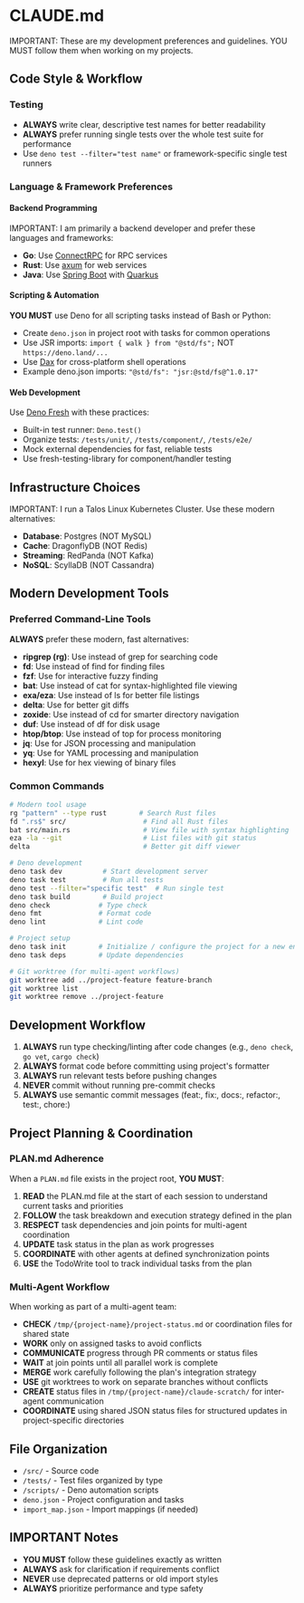 # CLAUDE.md

IMPORTANT: These are my development preferences and guidelines. YOU MUST follow them when working on my projects.

## Code Style & Workflow

### Testing

- **ALWAYS** write clear, descriptive test names for better readability
- **ALWAYS** prefer running single tests over the whole test suite for performance
- Use `deno test --filter="test name"` or framework-specific single test runners

### Language & Framework Preferences

#### Backend Programming

IMPORTANT: I am primarily a backend developer and prefer these languages and frameworks:

- **Go**: Use [ConnectRPC](https://github.com/connectrpc/connect-go) for RPC services
- **Rust**: Use [axum](https://github.com/tokio-rs/axum) for web services
- **Java**: Use [Spring Boot](https://spring.io/projects/spring-boot) with [Quarkus](https://quarkus.io/)

#### Scripting & Automation

**YOU MUST** use Deno for all scripting tasks instead of Bash or Python:

- Create `deno.json` in project root with tasks for common operations
- Use JSR imports: `import { walk } from "@std/fs";` NOT `https://deno.land/...`
- Use [Dax](https://github.com/dsherret/dax) for cross-platform shell operations
- Example deno.json imports: `"@std/fs": "jsr:@std/fs@^1.0.17"`

#### Web Development

Use [Deno Fresh](https://fresh.deno.dev/) with these practices:

- Built-in test runner: `Deno.test()`
- Organize tests: `/tests/unit/`, `/tests/component/`, `/tests/e2e/`
- Mock external dependencies for fast, reliable tests
- Use fresh-testing-library for component/handler testing

## Infrastructure Choices

IMPORTANT: I run a Talos Linux Kubernetes Cluster. Use these modern alternatives:

- **Database**: Postgres (NOT MySQL)
- **Cache**: DragonflyDB (NOT Redis)
- **Streaming**: RedPanda (NOT Kafka)
- **NoSQL**: ScyllaDB (NOT Cassandra)

## Modern Development Tools

### Preferred Command-Line Tools

**ALWAYS** prefer these modern, fast alternatives:

- **ripgrep (rg)**: Use instead of grep for searching code
- **fd**: Use instead of find for finding files
- **fzf**: Use for interactive fuzzy finding
- **bat**: Use instead of cat for syntax-highlighted file viewing
- **exa/eza**: Use instead of ls for better file listings
- **delta**: Use for better git diffs
- **zoxide**: Use instead of cd for smarter directory navigation
- **duf**: Use instead of df for disk usage
- **htop/btop**: Use instead of top for process monitoring
- **jq**: Use for JSON processing and manipulation
- **yq**: Use for YAML processing and manipulation
- **hexyl**: Use for hex viewing of binary files

### Common Commands

```bash
# Modern tool usage
rg "pattern" --type rust        # Search Rust files
fd ".rs$" src/                   # Find all Rust files
bat src/main.rs                  # View file with syntax highlighting
eza -la --git                    # List files with git status
delta                            # Better git diff viewer

# Deno development
deno task dev          # Start development server
deno task test         # Run all tests
deno test --filter="specific test"  # Run single test
deno task build        # Build project
deno check            # Type check
deno fmt              # Format code
deno lint             # Lint code

# Project setup
deno task init        # Initialize / configure the project for a new environment
deno task deps        # Update dependencies

# Git worktree (for multi-agent workflows)
git worktree add ../project-feature feature-branch
git worktree list
git worktree remove ../project-feature
```

## Development Workflow

1. **ALWAYS** run type checking/linting after code changes (e.g., `deno check`, `go vet`, `cargo check`)
2. **ALWAYS** format code before committing using project's formatter
3. **ALWAYS** run relevant tests before pushing changes
4. **NEVER** commit without running pre-commit checks
5. **ALWAYS** use semantic commit messages (feat:, fix:, docs:, refactor:, test:, chore:)

## Project Planning & Coordination

### PLAN.md Adherence

When a `PLAN.md` file exists in the project root, **YOU MUST**:

1. **READ** the PLAN.md file at the start of each session to understand current tasks and priorities
2. **FOLLOW** the task breakdown and execution strategy defined in the plan
3. **RESPECT** task dependencies and join points for multi-agent coordination
4. **UPDATE** task status in the plan as work progresses
5. **COORDINATE** with other agents at defined synchronization points
6. **USE** the TodoWrite tool to track individual tasks from the plan

### Multi-Agent Workflow

When working as part of a multi-agent team:

- **CHECK** `/tmp/{project-name}/project-status.md` or coordination files for shared state
- **WORK** only on assigned tasks to avoid conflicts
- **COMMUNICATE** progress through PR comments or status files
- **WAIT** at join points until all parallel work is complete
- **MERGE** work carefully following the plan's integration strategy
- **USE** git worktrees to work on separate branches without conflicts
- **CREATE** status files in `/tmp/{project-name}/claude-scratch/` for inter-agent communication
- **COORDINATE** using shared JSON status files for structured updates in project-specific directories

## File Organization

- `/src/` - Source code
- `/tests/` - Test files organized by type
- `/scripts/` - Deno automation scripts
- `deno.json` - Project configuration and tasks
- `import_map.json` - Import mappings (if needed)

## IMPORTANT Notes

- **YOU MUST** follow these guidelines exactly as written
- **ALWAYS** ask for clarification if requirements conflict
- **NEVER** use deprecated patterns or old import styles
- **ALWAYS** prioritize performance and type safety
